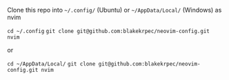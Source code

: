 Clone this repo into `~/.config/` (Ubuntu) or `~/AppData/Local/` (Windows) as nvim

`cd ~/.config`
`git clone git@github.com:blakekrpec/neovim-config.git nvim`

or 

`cd ~/AppData/Local/`
`git clone git@github.com:blakekrpec/neovim-config.git nvim`

